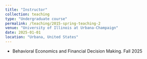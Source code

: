 ```yaml
---
title: "Instructor"
collection: teaching
type: "Undergraduate course"
permalink: /teaching/2015-spring-teaching-2
venue: "University of Illinois at Urbana-Champaign"
date: 2025-01-01
location: "Urbana, United States"
---
```

- Behavioral Economics and Financial Decision Making. Fall 2025

